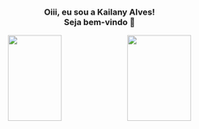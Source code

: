 <div>
    <h3 align="center"> Oiii, eu sou a Kailany Alves! <br> Seja bem-vindo 🤗</h3>
   
</div>

  <div align="center">
    <img height="170em" width="46%" src="https://github-readme-stats.vercel.app/api?username=kailanyas&show_icons=true&theme=gotham&include_all_commits=true&count_private=true"/>  
    <img height="170em" width="50%" src="https://github-readme-stats.vercel.app/api/top-langs/?username=kailanyas&layout=compact&theme=gotham"/>
  </div>
